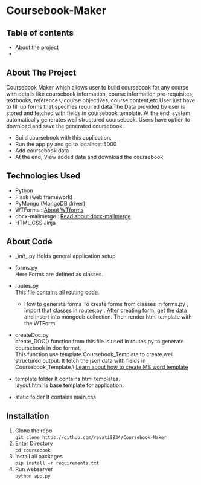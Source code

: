 # Coursebook-Maker

## Table of contents
* [About the project](#about-the-project)
* 

## About The Project
Coursebook Maker which allows user to build coursebook for any course with details like coursebook information, course information,pre-requisites, textbooks, references, course objectives, course content,etc.User just have to fill up forms that specifies required data.The Data provided by user is stored and fetched with fields in coursebook template. At the end, system automatically generates well structured coursebook. Users have option to download and save the generated coursebook.
  
- Build coursebook with this application.
- Run the app.py and go to localhost:5000
- Add coursebook data
- At the end, View added data and download the coursebook

## Technologies Used
- Python
- Flask (web framework)
- PyMongo (MongoDB driver)
- WTForms : [About WTforms](https://flask.palletsprojects.com/en/2.0.x/patterns/wtforms/)
- docx-mailmerge : [Read about docx-mailmerge](https://pbpython.com/python-word-template.html)
- HTML,CSS Jinja

## About Code
- \__init__.py 
  Holds general application setup
  
- forms.py\
  Here Forms are defined as classes.
  
- routes.py\
  This file contains all routing code.
  - How to generate forms
    To create forms from classes in forms.py , import that classes in routes.py .
    After creating form, get the data and insert into mongodb collection. Then render html template with the WTForm.
  
- createDoc.py \
  create_DOC() function from this file is used in routes.py to generate coursebook in doc format.\
  This function use template Coursebook_Template to create well structured output.
  It fetch the json data with fields in Coursebook_Template.\ 
  [Learn about how to create MS word template](https://pbpython.com/python-word-template.html)
 
 - template folder
    It contains html templates.\
    layout.html is base template for application.
    
 - static folder
    It contains main.css

## Installation
1. Clone the repo\
  `git clone https://github.com/revati9834/Coursebook-Maker`
2. Enter Directory\
  `cd coursebook`
3. Install all packages\
  `pip install -r requirements.txt`
4. Run webserver\
  `python app.py`


 
